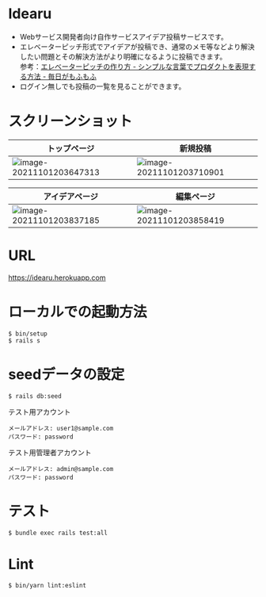 # Idearu

- Webサービス開発者向け自作サービスアイデア投稿サービスです。
- エレベーターピッチ形式でアイデアが投稿でき、通常のメモ等などより解決したい問題とその解決方法がより明確になるように投稿できます。<br>
  参考：[エレベーターピッチの作り方 \- シンプルな言葉でプロダクトを表現する方法 \- 毎日がもふもふ](https://everyday.mof-mof.co.jp/entry/2018/02/22/122833)
- ログイン無しでも投稿の一覧を見ることができます。

# スクリーンショット
| トップページ | 新規投稿 |
| ------------------------------------------------------------ | ------------------------------------------------------------ |
| ![image-20211101203647313](https://tva1.sinaimg.cn/large/008i3skNgy1gvzvrlh9xpj31fv0u0jvm.jpg) | ![image-20211101203710901](https://tva1.sinaimg.cn/large/008i3skNgy1gvzvrzlpjhj31fv0u0mzz.jpg) |

| アイデアページ | 編集ページ |
| ------------------------------------------------------------ | ------------------------------------------------------------ |
| ![image-20211101203837185](https://tva1.sinaimg.cn/large/008i3skNgy1gvzvthu951j31fx0u0tbn.jpg) | ![image-20211101203858419](https://tva1.sinaimg.cn/large/008i3skNgy1gvzvtujg3qj31fv0u0gnr.jpg) |






# URL
https://idearu.herokuapp.com

# ローカルでの起動方法

~~~
$ bin/setup
$ rails s
~~~

# seedデータの設定
~~~
$ rails db:seed
~~~
テスト用アカウント
~~~
メールアドレス: user1@sample.com
パスワード: password
~~~
テスト用管理者アカウント
~~~
メールアドレス: admin@sample.com
パスワード: password
~~~

# テスト
~~~
$ bundle exec rails test:all
~~~

# Lint
~~~
$ bin/yarn lint:eslint
~~~





